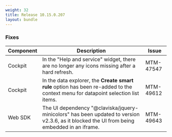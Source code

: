 ```yaml
---
weight: 32
title: Release 10.15.0.207
layout: bundle
---
```


<!--10.15.199.0 - 10.15.0.207-->


### Fixes

<div><table ><colgroup>
<col style="width: 15%;"><col style="width: 70%;"><col style="width: 15%;"></colgroup>
<thead><tr>
<th>
Component</th>
<th>
Description</th>
<th>
Issue</th>
</tr>
</thead><tbody>

<tr>
<td>Cockpit</td>
<td>In the "Help and service" widget, there are no longer any icons missing after a hard refresh.</td>

<td>MTM-47547</td>
</tr>

<tr>
<td>Cockpit</td>
<td>In the data explorer, the <b>Create smart rule</b> option has been re-added to the context menu for datapoint selection list items.</td>

<td>MTM-49612</td>
</tr>

<tr>
<td>Web SDK</td>
<td>The UI dependency "@claviska/jquery-minicolors" has been updated to version v2.3.6, as it blocked the UI from being embedded in an iframe.</td>
<td>MTM-49643</td>
</tr>

</tbody></table></div>
